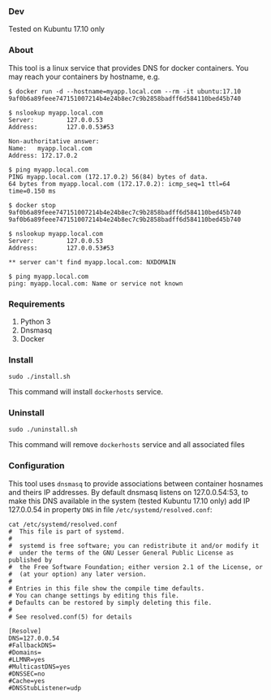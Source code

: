 ### Dev

Tested on Kubuntu 17.10 only

### About

This tool is a linux service that provides DNS for docker containers. You may reach your containers by hostname, e.g.

```
$ docker run -d --hostname=myapp.local.com --rm -it ubuntu:17.10
9af0b6a89feee747151007214b4e24b8ec7c9b2858badff6d584110bed45b740

$ nslookup myapp.local.com
Server:         127.0.0.53
Address:        127.0.0.53#53

Non-authoritative answer:
Name:   myapp.local.com
Address: 172.17.0.2

$ ping myapp.local.com
PING myapp.local.com (172.17.0.2) 56(84) bytes of data.
64 bytes from myapp.local.com (172.17.0.2): icmp_seq=1 ttl=64 time=0.150 ms

$ docker stop 9af0b6a89feee747151007214b4e24b8ec7c9b2858badff6d584110bed45b740
9af0b6a89feee747151007214b4e24b8ec7c9b2858badff6d584110bed45b740

$ nslookup myapp.local.com
Server:         127.0.0.53
Address:        127.0.0.53#53

** server can't find myapp.local.com: NXDOMAIN

$ ping myapp.local.com
ping: myapp.local.com: Name or service not known
```

### Requirements

1. Python 3
2. Dnsmasq
3. Docker

### Install
```
sudo ./install.sh
```

This command will install `dockerhosts` service.

### Uninstall
```
sudo ./uninstall.sh
```

This command will remove `dockerhosts` service and all associated files


### Configuration

This tool uses `dnsmasq` to provide associations between container hosnames and theirs IP addresses.
By default dnsmasq listens on 127.0.0.54:53, to make this DNS available in the system (tested Kubuntu 17.10 only) 
add IP 127.0.0.54 in property `DNS` in file `/etc/systemd/resolved.conf`:
```
cat /etc/systemd/resolved.conf
#  This file is part of systemd.
#
#  systemd is free software; you can redistribute it and/or modify it
#  under the terms of the GNU Lesser General Public License as published by
#  the Free Software Foundation; either version 2.1 of the License, or
#  (at your option) any later version.
#
# Entries in this file show the compile time defaults.
# You can change settings by editing this file.
# Defaults can be restored by simply deleting this file.
#
# See resolved.conf(5) for details

[Resolve]
DNS=127.0.0.54
#FallbackDNS=
#Domains=
#LLMNR=yes
#MulticastDNS=yes
#DNSSEC=no
#Cache=yes
#DNSStubListener=udp
```

